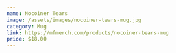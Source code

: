 ```yaml
---
name: Nocoiner Tears
image: /assets/images/nocoiner-tears-mug.jpg
category: Mug
link: https://mfmerch.com/products/nocoiner-tears-mug
price: $18.00
---
```

